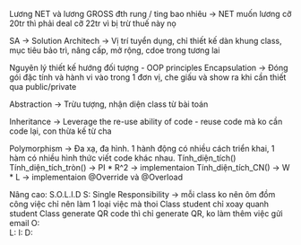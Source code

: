 Lương NET và lương GROSS
đth rung / ting bao nhiêu -> NET
muốn lương cỡ 20tr thì phải deal cỡ 22tr vì bị trừ thuế này nọ

SA -> Solution Architech -> Vị trí tuyển dụng, chỉ thiết kế dàn khung class, mục tiêu bảo trì, nâng cấp, mở rộng, cdoe trong tương lai

Nguyên lý thiết kế hướng đối tượng - OOP principles
Encapsulation
-> Đóng gói đặc tính và hành vi vào trong 1 đơn vị, che giấu và show ra khi cần thiết qua public/private

Abstraction
-> Trừu tượng, nhận diện class từ bài toán

Inheritance
-> Leverage the re-use ability of code - reuse code mà ko cần code lại, con thừa kế từ cha

Polymorphism
-> Đa xạ, đa hình. 1 hành động có nhiều cách triển khai, 1 hàm có nhiều hình thức viết code khác nhau.
Tính_diện_tích()
Tính_diện_tích_tròn() -> PI * R^2 -> implementaion
Tính_diện_tích_CN() -> W * L -> implementaion
@Override và @Overload

Nâng cao: S.O.L.I.D
S: Single Responsibility -> mỗi class ko nên ôm đồm công việc chỉ nên làm 1 loại việc mà thoi
	Class student chỉ xoay quanh student
	Class generate QR code thì chỉ generate QR, ko làm thêm việc gửi email 
O:  
L:
I:
D: